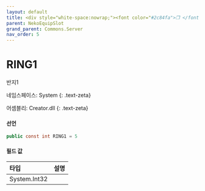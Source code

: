 ```yaml
---
layout: default
title: <div style="white-space:nowrap;"><font color="#2c84fa">❒ </font>RING1</div>
parent: NekoEquipSlot
grand_parent: Commons.Server
nav_order: 5
---
```


<!-- 아래로 편집 -->

# RING1
반지1

네임스페이스: System
{: .text-zeta}

어셈블리: Creator.dll
{: .text-zeta}

#### 선언

```cs
public const int RING1 = 5
```

#### 필드 값

|타입|설명|
|:--|:--|
|System.Int32|

<!-- #### 예제

```lua
    예제 코드
``` -->


